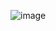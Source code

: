 ![image](https://github.com/Naveenkumarg318/SystemDesign/assets/143624407/91c600cf-2925-41c5-8d08-b2463b4fce53)


